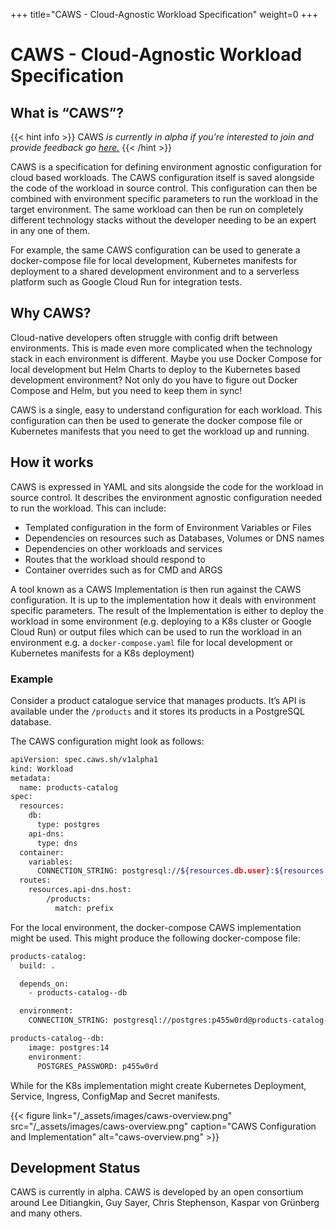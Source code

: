 +++
title="CAWS - Cloud-Agnostic Workload Specification"
weight=0
+++

# CAWS - Cloud-Agnostic Workload Specification

## What is “CAWS”?

{{< hint info >}}
CAWS _is currently in alpha if you’re interested to join and provide feedback go [here.](https://forms.gle/z4MHQvdp4hYjv6eHA)_
{{< /hint >}}

CAWS is a specification for defining environment agnostic configuration for cloud based workloads. The CAWS configuration itself is saved alongside the code of the workload in source control. This configuration can then be combined with environment specific parameters to run the workload in the target environment. The same workload can then be run on completely different technology stacks without the developer needing to be an expert in any one of them.

For example, the same CAWS configuration can be used to generate a docker-compose file for local development, Kubernetes manifests for deployment to a shared development environment and to a serverless platform such as Google Cloud Run for integration tests.

## Why CAWS?

Cloud-native developers often struggle with config drift between environments. This is made even more complicated when the technology stack in each environment is different. Maybe you use Docker Compose for local development but Helm Charts to deploy to the Kubernetes based development environment? Not only do you have to figure out Docker Compose and Helm, but you need to keep them in sync!

CAWS is a single, easy to understand configuration for each workload. This configuration can then be used to generate the docker compose file or Kubernetes manifests that you need to get the workload up and running.

## How it works

CAWS is expressed in YAML and sits alongside the code for the workload in source control. It describes the environment agnostic configuration needed to run the workload. This can include:

- Templated configuration in the form of Environment Variables or Files
- Dependencies on resources such as Databases, Volumes or DNS names
- Dependencies on other workloads and services
- Routes that the workload should respond to
- Container overrides such as for CMD and ARGS

A tool known as a CAWS Implementation is then run against the CAWS configuration. It is up to the implementation how it deals with environment specific parameters. The result of the Implementation is either to deploy the workload in some environment (e.g. deploying to a K8s cluster or Google Cloud Run) or output files which can be used to run the workload in an environment e.g. a `docker-compose.yaml` file for local development or Kubernetes manifests for a K8s deployment)

### Example

Consider a product catalogue service that manages products. It’s API is available under the `/products` and it stores its products in a PostgreSQL database.

The CAWS configuration might look as follows:

```bash
apiVersion: spec.caws.sh/v1alpha1
kind: Workload
metadata:
  name: products-catalog
spec:
  resources:
    db:
      type: postgres
    api-dns:
      type: dns
  container:
    variables:
      CONNECTION_STRING: postgresql://${resources.db.user}:${resources.db.password}@${resources.db.host}:${resources.db.port}/${resources.db.name}
  routes:
    resources.api-dns.host:
	    /products:
	      match: prefix
```

For the local environment, the docker-compose CAWS implementation might be used. This might produce the following docker-compose file:

```bash
products-catalog:
  build: .

  depends_on:
    - products-catalog--db

  environment:
    CONNECTION_STRING: postgresql://postgres:p455w0rd@products-catalog--db:5432/postgres

products-catalog--db:
    image: postgres:14
    environment:
      POSTGRES_PASSWORD: p455w0rd
```

While for the K8s implementation might create Kubernetes Deployment, Service, Ingress, ConfigMap and Secret manifests.

{{< figure link="/_assets/images/caws-overview.png" src="/_assets/images/caws-overview.png" caption="CAWS Configuration and Implementation" alt="caws-overview.png" >}}

## Development Status

CAWS is currently in alpha. CAWS is developed by an open consortium around Lee Ditiangkin, Guy Sayer, Chris Stephenson, Kaspar von Grünberg and many others.
